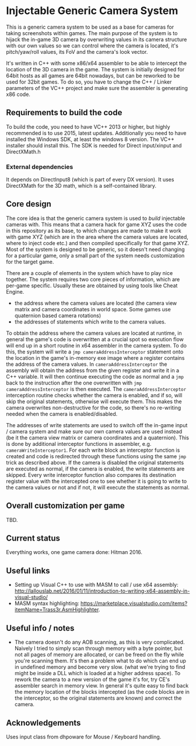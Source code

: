 Injectable Generic Camera System
============================

This is a generic camera system to be used as a base for cameras for taking screenshots within games. 
The main purpose of the system is to hijack the in-game 3D camera by overwriting values in its camera structure
with our own values so we can control where the camera is located, it's pitch/yaw/roll values,
its FoV and the camera's look vector. 

It's written in C++ with some x86/x64 assembler to be able to intercept the location of the 3D camera in the game. 
The system is initially designed for 64bit hosts as all games are 64bit nowadays, but can be reworked to be used for 32bit games. To do so, you have to change the C++ / Linker parameters
of the VC++ project and make sure the assembler is generating x86 code.

## Requirements to build the code
To build the code, you need to have VC++ 2013 or higher, but highly recommended is to use 2015, latest updates. Additionally you need to have installed the Windows SDK, at least the 
windows 8 version. The VC++ installer should install this. The SDK is needed for Direct input/xinput and DirectXMath.h

### External dependencies
It depends on DirectInput8 (which is part of every DX version). It uses DirectXMath for the 3D math, which is a self-contained library.

## Core design
The core idea is that the generic camera system is used to _build_ injectable cameras with. This means that a camera hack for game XYZ uses the code
in this repository as its base, to which changes are made to make it work with game XYZ (which are in the area where the camera values are located, where to inject code etc.) and then
compiled specifically for that game XYZ. Most of the system is designed to be generic, so it doesn't need changing for a particular game, only a small part of
the system needs customization for the target game. 

There are a couple of elements in the system which have to play nice together. The system requires two core pieces of information, which are 
per-game specific. Usually these are obtained by using tools like Cheat Engine. 

* the address where the camera values are located (the camera view matrix and camera coordinates in world space. Some games use quaternion based camera rotations)
* the addresses of statements which write to the camera values. 

To obtain the address where the camera values are located at runtime, in general the game's code is overwritten at a crucial spot so 
execution flow will end up in a short routine in x64 assembler in the camera system. To do this, the system will write a `jmp cameraAddressInterceptor` statement
onto the location in the game's in-memory exe image where a register contains the address of the camera values. In `cameraAddressInterceptor` the assembly will obtain
the address from the given register and write it in a C++ variable. It will then continue executing the code as normal and a `jmp` back to the instruction after 
the one overwritten with `jmp cameraAddressInterceptor` is then executed. The `cameraAddressInterceptor` interception routine checks whether the camera is enabled, and if so, will
skip the original statements, otherwise will execute them. This makes the camera overwrites non-destructive for the code, so there's no re-writing needed when the camera is
enabled/disabled.

The addresses of write statements are used to switch off the in-game input / camera system and make sure our own camera values are used instead (be it the camera view matrix or
camera coordinates and a quaternion). This is done by additional interceptor functions in assembler, e.g. `cameraWriteInterceptor1`. For each write block an interceptor function
is created and code is redirected through these functions using the same `jmp` trick as described above. If the camera is disabled the original statements are executed as normal,
if the camera is enabled, the write statements are skipped. Every write interceptor function also compares its destination register value with the intercepted one to see whether it is
going to write to the camera values or not and if not, it will execute the statements as normal.

## Overall customization per game
TBD.

## Current status
Everything works, one game camera done: Hitman 2016.

## Useful links
* Setting up Visual C++ to use with MASM to call / use x64 assembly: http://lallouslab.net/2016/01/11/introduction-to-writing-x64-assembly-in-visual-studio/
* MASM syntax highlighting: https://marketplace.visualstudio.com/items?itemName=Trass3r.AsmHighlighter. 

## Useful info / notes
* The camera doesn't do any AOB scanning, as this is very complicated. Naively I tried to simply scan through memory with a byte pointer, but not all pages of memory are allocated, 
or can be freed on the fly while you're scanning them. It's then a problem what to do which can end up in undefined memory and become very slow. (what we're trying to find might be
inside a DLL which is loaded at a higher address space). To rework the camera to a new version of the game it's for, try CE's assembler search in memory view. In general it's quite
easy to find back the memory location of the blocks intercepted (as the code blocks are in the interceptor, so the original statements are known) and correct the camera. 

## Acknowledgements
Uses input class from dhpoware for Mouse / Keyboard handling.  

